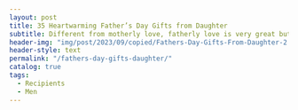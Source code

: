 ```yaml
---
layout: post
title: 35 Heartwarming Father’s Day Gifts from Daughter
subtitle: Different from motherly love, fatherly love is very great but it is often expressed indirectly way. Father’s is coming, and don’t miss this time to give your dad some gifts.
header-img: "img/post/2023/09/copied/Fathers-Day-Gifts-From-Daughter-2.jpg"
header-style: text
permalink: "/fathers-day-gifts-daughter/"
catalog: true
tags:
  - Recipients 
  - Men
---             
```

    
         